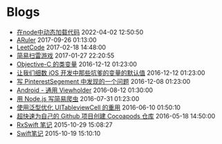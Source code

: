 # Blogs

* [在node中动态加载代码](2022-04-02-node-dynamicImport.md)	2022-04-02 12:50:50
* [ARuler](2017-09-26-ARuler.md)	2017-09-26 01:13:00 
* [LeetCode](2017-02-180-My-LeetCode-Project.md)	2017-02-18 14:48:00 
* [简易扫雷游戏](2017-01-27-MinesWeeping.md)	2017-01-27 22:20:55
* [Objective-C 的类变量](2016-12-12-Objective-c-class-property.md)	2016-12-12 01:23:00
* [让我们细数 iOS 开发中那些坑爹的变量的默认值](2016-12-16-fxxk-property.md)	2016-12-12 01:23:00
* [写 PinterestSegement 中发现的一个问题](2016-12-08-Swift-Pinterst.md)	2016-12-08 01:23:00
* [Android - 通用 Viewholder](2016-08-12-Android-quick-viewholder.md)	2016-08-12 01:30:00
* [用 Node.js 写简易爬虫](2016-07-31-Nodejs-Spider.md)	2016-07-31 01:23:00
* [使用泛型优化 UITableviewCell 的重用](2016-06-10-TableViewWithT.md)	2016-06-10 01:50:10
* [超快速为自己的 Github 项目创建 Cocoapods 仓库](2016-05-18-Make-Cocoapods.md)	2016-05-18 14:50:00 
* [RxSwift 笔记](2015-10-29-RxSwift-note.md)	2015-10-29 15:08:27
* [Swift笔记](2015-10-19-Swift-note.md)	2015-10-19 15:10:10
